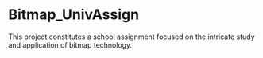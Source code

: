 # Bitmap_UnivAssign
This project constitutes a school assignment focused on the intricate study and application of bitmap technology.
